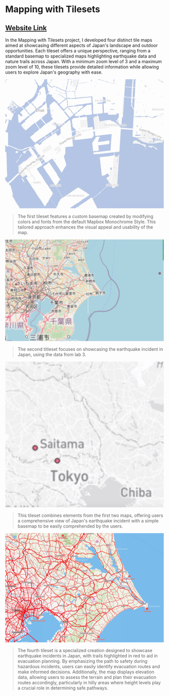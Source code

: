 # Mapping with Tilesets
## [Website Link](https://risan-2165658.github.io/maptile_generation/)
In the Mapping with Tilesets project, I developed four distinct tile maps aimed at showcasing different aspects of Japan's landscape and outdoor opportunities. Each tileset offers a unique perspective, ranging from a standard basemap to specialized maps highlighting earthquake data and nature trails across Japan. With a minimum zoom level of 3 and a maximum zoom level of 10, these tilesets provide detailed information while allowing users to explore Japan's geography with ease.

![tileset 1](img/1.jpg)
> The first tileset features a custom basemap created by modifying colors and fonts from the default Mapbox Monochrome Style. This tailored approach enhances the visual appeal and usability of the map.

  
![tileset 2](img/2.jpg)
> The second titleset focuses on showcasing the earthquake incident in Japan, using the data from lab 3. 

![tileset 3](img/3.jpg)
> This tileset combines elements from the first two maps, offering users a comprehensive view of Japan's earthquake incident with a simple basemap to be easily comprehended by the users. 

![tileset 4](img/4.jpg)
> The fourth tileset is a specialized creation designed to showcase earthquake incidents in Japan, with trails highlighted in red to aid in evacuation planning. By emphasizing the path to safety during hazardous incidents, users can easily identify evacuation routes and make informed decisions. Additionally, the map displays elevation data, allowing users to assess the terrain and plan their evacuation routes accordingly, particularly in hilly areas where height levels play a crucial role in determining safe pathways.